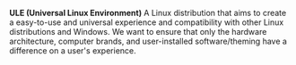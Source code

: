 **ULE (Universal Linux Environment)**
A Linux distribution that aims to create a easy-to-use and universal experience and compatibility with other Linux distributions and Windows. We want to ensure that only the hardware architecture, computer brands, and user-installed software/theming have a difference on a user's experience.
